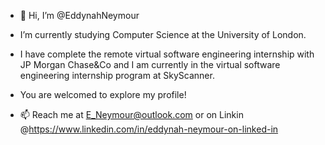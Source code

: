 - 👋 Hi, I’m @EddynahNeymour

- I’m currently studying Computer Science at the University of London. 

- I have complete the remote virtual software engineering internship with JP Morgan Chase&Co and I am currently in the virtual software engineering internship program at SkyScanner.

- You are welcomed to explore my profile!
      
- 📫 Reach me at E_Neymour@outlook.com or on Linkin @https://www.linkedin.com/in/eddynah-neymour-on-linked-in
